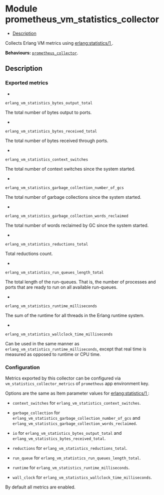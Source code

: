 

# Module prometheus_vm_statistics_collector #
* [Description](#description)

Collects Erlang VM metrics using
[
erlang:statistics/1
](http://erlang.org/doc/man/erlang.md#statistics-1).

__Behaviours:__ [`prometheus_collector`](prometheus_collector.md).

<a name="description"></a>

## Description ##


### <a name="Exported_metrics">Exported metrics</a> ###


* 
```
erlang_vm_statistics_bytes_output_total
```

The total number of bytes output to ports.

* 
```
erlang_vm_statistics_bytes_received_total
```

The total number of bytes received through ports.

* 
```
erlang_vm_statistics_context_switches
```

The total number of context switches since the system started.

* 
```
erlang_vm_statistics_garbage_collection_number_of_gcs
```

The total number of garbage collections since the system started.

* 
```
erlang_vm_statistics_garbage_collection_words_reclaimed
```

The total number of words reclaimed by GC since the system started.

* 
```
erlang_vm_statistics_reductions_total
```

Total reductions count.

* 
```
erlang_vm_statistics_run_queues_length_total
```

The total length of the run-queues. That is, the number of
processes and ports that are ready to run on all available run-queues.

* 
```
erlang_vm_statistics_runtime_milliseconds
```

The sum of the runtime for all threads in the Erlang runtime system.

* 
```
erlang_vm_statistics_wallclock_time_milliseconds
```

Can be used in the same manner as
`erlang_vm_statistics_runtime_milliseconds`, except that real time is
measured as opposed to runtime or CPU time.



### <a name="Configuration">Configuration</a> ###

Metrics exported by this collector can be configured via
`vm_statistics_collector_metrics` of `prometheus` app environment key.

Options are the same as Item parameter values for
[
erlang:statistics/1
](http://erlang.org/doc/man/erlang.md#statistics-1):

* `context_switches` for `erlang_vm_statistics_context_switches`.

* `garbage_collection`
for `erlang_vm_statistics_garbage_collection_number_of_gcs` and
`erlang_vm_statistics_garbage_collection_words_reclaimed`.

* `io` for `erlang_vm_statistics_bytes_output_total` and
`erlang_vm_statistics_bytes_received_total`.

* `reductions` for `erlang_vm_statistics_reductions_total`.

* `run_queue` for `erlang_vm_statistics_run_queues_length_total`.

* `runtime` for `erlang_vm_statistics_runtime_milliseconds`.

* `wall_clock` for `erlang_vm_statistics_wallclock_time_milliseconds`.


By default all metrics are enabled.
